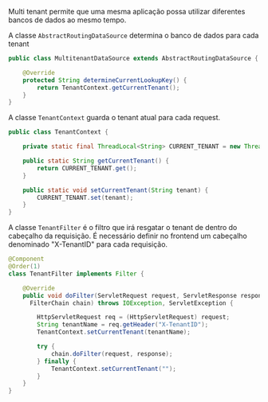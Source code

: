 Multi tenant permite que uma mesma aplicação possa utilizar diferentes bancos de dados ao mesmo tempo.

A classe `AbstractRoutingDataSource` determina o banco de dados para cada tenant

```java
public class MultitenantDataSource extends AbstractRoutingDataSource {

    @Override
    protected String determineCurrentLookupKey() {
        return TenantContext.getCurrentTenant();
    }
}
```

A classe `TenantContext` guarda o tenant atual para cada request.

```java
public class TenantContext {

    private static final ThreadLocal<String> CURRENT_TENANT = new ThreadLocal<>();

    public static String getCurrentTenant() {
        return CURRENT_TENANT.get();
    }

    public static void setCurrentTenant(String tenant) {
        CURRENT_TENANT.set(tenant);
    }
}
```

A classe `TenantFilter` é o filtro que irá resgatar o tenant de dentro do cabeçalho da requisição. É necessário definir no frontend um cabeçalho denominado "X-TenantID" para cada requisição.

```java
@Component
@Order(1)
class TenantFilter implements Filter {

    @Override
    public void doFilter(ServletRequest request, ServletResponse response,
      FilterChain chain) throws IOException, ServletException {

        HttpServletRequest req = (HttpServletRequest) request;
        String tenantName = req.getHeader("X-TenantID");
        TenantContext.setCurrentTenant(tenantName);

        try {
            chain.doFilter(request, response);
        } finally {
            TenantContext.setCurrentTenant("");
        }
    }
}
```


